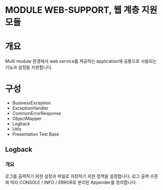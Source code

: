 MODULE WEB-SUPPORT, 웹 계층 지원 모듈
===

# 개요

Multi module 환경에서 web service를 제공하는 application에 공통으로 사용되는 기능과 설정을 지원합니다.

# 구성

- BusinessException
- ExceptionHandler
- CommonErrorResponse
- ObjectMapper
- Logback
- Utils
- Presentation Test Base

## Logback

### 개요

로그를 출력하기 위한 설정과 파일로 저장하기 위한 정책을 설정합니다.
로그 출력 수준에 따라 CONSOLE / INFO / ERROR로 분리된 Appender를 정의합니다.
